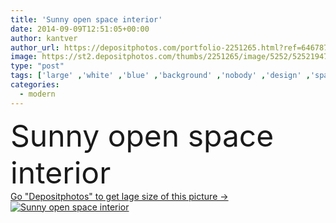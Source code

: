 ```yaml
---
title: 'Sunny open space interior'
date: 2014-09-09T12:51:05+00:00
author: kantver
author_url: https://depositphotos.com/portfolio-2251265.html?ref=64678756
image: https://st2.depositphotos.com/thumbs/2251265/image/5252/52521947/api_thumb_450.jpg?forcejpeg=true
type: "post"
tags: ['large' ,'white' ,'blue' ,'background' ,'nobody' ,'design' ,'space' ,'glass' ,'luxury' ,'bright' ,'business' ,'empty' ,'light' ,'modern' ,'concept' ,'architecture' ,'building' ,'construction' ,'office' ,'wall' ,'window' ,'interior' ,'indoor' ,'blank' ,'home' ,'clean' ,'gallery' ,'room' ,'inside' ,'floor' ,'hall' ,'apartment' ,'loft' ,'ceiling' ,'corridor' ]
categories: 
  - modern
---
```

<div aling="center">
            <font size="60"> Sunny open space interior</font>   
</div>
<div>
    <a href='https://st2.depositphotos.com/thumbs/2251265/image/5252/52521947/api_thumb_450.jpg?forcejpeg=true?ref=64678756' target=_blank > Go "Depositphotos" to get lage size of this picture ->
        <img href='https://st2.depositphotos.com/thumbs/2251265/image/5252/52521947/api_thumb_450.jpg?forcejpeg=true?ref=64678756' src='https://st2.depositphotos.com/2251265/5252/i/950/depositphotos_52521947-stock-photo-sunny-open-space-interior.jpg?forcejpeg=true' alt='Sunny open space interior' >
    </a>
</div>
